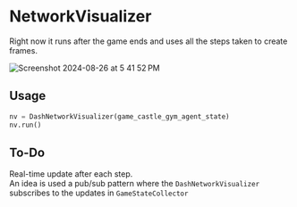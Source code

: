 # NetworkVisualizer

Right now it runs after the game ends and uses all the steps taken to create frames.

![Screenshot 2024-08-26 at 5 41 52 PM](https://github.com/user-attachments/assets/5a2b1de8-ec54-4a35-bfb1-da536316ca98)

## Usage

```python
nv = DashNetworkVisualizer(game_castle_gym_agent_state)
nv.run()
```

## To-Do

Real-time update after each step. \
An idea is used a pub/sub pattern where the `DashNetworkVisualizer` subscribes to the updates in `GameStateCollector`
